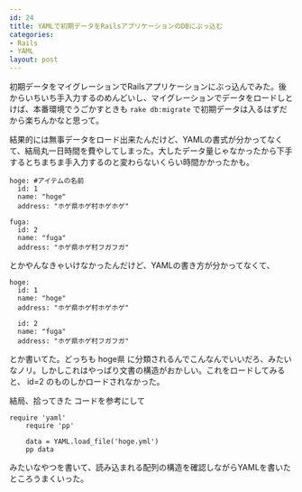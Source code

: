 ```yaml
---
id: 24
title: YAMLで初期データをRailsアプリケーションのDBにぶっ込む
categories:
- Rails
- YAML
layout: post
---
```


初期データをマイグレーションでRailsアプリケーションにぶっ込んでみた。後からいちいち手入力するのめんどいし、マイグレーションでデータをロードしとけば、本番環境でうごかすときも `rake db:migrate` で初期データは入るはずだから楽ちんかなと思って。

結果的には無事データをロード出来たんだけど、YAMLの書式が分かってなくて、結局丸一日時間を費やしてしまった。大したデータ量じゃなかったから下手するとちまちま手入力するのと変わらないくらい時間かかったかも。

    hoge: #アイテムの名前
      id: 1
      name: "hoge"
      address: "ホゲ県ホゲ村ホゲホゲ"
    
    fuga:
      id: 2
      name: "fuga"
      address: "ホゲ県ホゲ村フガフガ"

とかやんなきゃいけなかったんだけど、YAMLの書き方が分かってなくて、

    hoge:
      id: 1
      name: "hoge"
      address: "ホゲ県ホゲ村ホゲホゲ"

      id: 2
      name: "fuga"
      address: "ホゲ県ホゲ村フガフガ"

とか書いてた。どっちも hoge県 に分類されるんでこんなんでいいだろ、みたいなノリ。しかしこれはやっぱり文書の構造がおかしい。これをロードしてみると、 id=2 のものしかロードされなかった。

結局、拾ってきた	コードを参考にして

    require 'yaml'
		require 'pp'

		data = YAML.load_file('hoge.yml')
		pp data
		
みたいなやつを書いて、読み込まれる配列の構造を確認しながらYAMLを書いたところうまくいった。